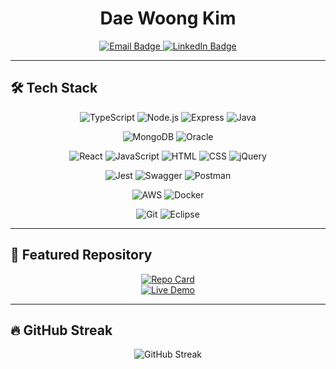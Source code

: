<div align="center">

  <h1>Dae Woong Kim</h1>

  <!-- 📬 Contact -->
  <a href="mailto:ukwoong@gmail.com">
    <img 
      src="https://img.shields.io/badge/Email:%20ukwoong@gmail.com-EA4335?style=flat-square&logo=gmail&logoColor=white" 
      alt="Email Badge"
    />
  </a>

  <a href="https://www.linkedin.com/in/daewoong-kim-aa145a250" target="_blank">
    <img 
      src="https://img.shields.io/badge/LinkedIn:%20linkedin.com/in/daewoong--kim--aa145a250-0077B5?style=flat-square&logo=linkedin&logoColor=white" 
      alt="LinkedIn Badge"
    />
  </a>

</div>

---

## 🛠️ Tech Stack

<div align="center">

  <!-- 🖥️ Backend -->
  ![TypeScript](https://img.shields.io/badge/-TypeScript-3178C6?style=flat-square&logo=typescript&logoColor=white)
  ![Node.js](https://img.shields.io/badge/-Node.js-339933?style=flat-square&logo=node.js&logoColor=white)
  ![Express](https://img.shields.io/badge/-Express-000000?style=flat-square&logo=express&logoColor=white)
  ![Java](https://img.shields.io/badge/-Java-007396?style=flat-square&logo=java&logoColor=white)

  <!-- 🗄️ Database -->
  ![MongoDB](https://img.shields.io/badge/-MongoDB-47A248?style=flat-square&logo=mongodb&logoColor=white)
  ![Oracle](https://img.shields.io/badge/-Oracle-F80000?style=flat-square&logo=oracle&logoColor=white)

  <!-- 🎨 Frontend -->
  ![React](https://img.shields.io/badge/-React-61DAFB?style=flat-square&logo=react&logoColor=black)
  ![JavaScript](https://img.shields.io/badge/-JavaScript-F7DF1E?style=flat-square&logo=javascript&logoColor=black)
  ![HTML](https://img.shields.io/badge/-HTML-E34F26?style=flat-square&logo=html5&logoColor=white)
  ![CSS](https://img.shields.io/badge/-CSS-1572B6?style=flat-square&logo=css3&logoColor=white)
  ![jQuery](https://img.shields.io/badge/-jQuery-0769AD?style=flat-square&logo=jquery&logoColor=white)

  <!-- 🧪 Testing & Docs -->
  ![Jest](https://img.shields.io/badge/-Jest-C21325?style=flat-square&logo=jest&logoColor=white)
  ![Swagger](https://img.shields.io/badge/-Swagger-85EA2D?style=flat-square&logo=swagger&logoColor=black)
  ![Postman](https://img.shields.io/badge/-Postman-FF6C37?style=flat-square&logo=postman&logoColor=white)

  <!-- ☁️ Infra & DevOps -->
  ![AWS](https://img.shields.io/badge/-AWS-232F3E?style=flat-square&logo=amazonaws&logoColor=white)
  ![Docker](https://img.shields.io/badge/-Docker-2496ED?style=flat-square&logo=docker&logoColor=white)

  <!-- 🔧 Tools -->
  ![Git](https://img.shields.io/badge/-Git-F05032?style=flat-square&logo=git&logoColor=white)
  ![Eclipse](https://img.shields.io/badge/-Eclipse-2C2255?style=flat-square&logo=eclipseide&logoColor=white)

</div>

---

## 📌 Featured Repository

<div align="center">

  <!-- GitHub Repo 카드 -->
  <a href="https://github.com/yamwoong/auth-service-crud" target="_blank">
    <img 
      src="https://github-readme-stats.vercel.app/api/pin/?username=yamwoong&repo=auth-service-crud&theme=radical" 
      alt="Repo Card"
    />
  </a>

  <!-- 배포 링크 버튼 -->
  <br />
  <a href="http://13.53.162.140.nip.io:8080/login" target="_blank">
    <img 
      src="https://img.shields.io/badge/Live Demo-13.53.162.140.nip.io-1f72ff?style=flat-square&logo=vercel&logoColor=white" 
      alt="Live Demo"
    />
  </a>

</div>

---

## 🔥 GitHub Streak

<div align="center">

  <img 
    src="https://github-readme-streak-stats.herokuapp.com/?user=yamwoong&theme=radical" 
    alt="GitHub Streak"
  />

</div>

